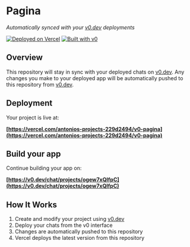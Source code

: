 # Pagina

*Automatically synced with your [v0.dev](https://v0.dev) deployments*

[![Deployed on Vercel](https://img.shields.io/badge/Deployed%20on-Vercel-black?style=for-the-badge&logo=vercel)](https://vercel.com/antonios-projects-229d2494/v0-pagina)
[![Built with v0](https://img.shields.io/badge/Built%20with-v0.dev-black?style=for-the-badge)](https://v0.dev/chat/projects/ogew7xQIfpC)

## Overview

This repository will stay in sync with your deployed chats on [v0.dev](https://v0.dev).
Any changes you make to your deployed app will be automatically pushed to this repository from [v0.dev](https://v0.dev).

## Deployment

Your project is live at:

**[https://vercel.com/antonios-projects-229d2494/v0-pagina](https://vercel.com/antonios-projects-229d2494/v0-pagina)**

## Build your app

Continue building your app on:

**[https://v0.dev/chat/projects/ogew7xQIfpC](https://v0.dev/chat/projects/ogew7xQIfpC)**

## How It Works

1. Create and modify your project using [v0.dev](https://v0.dev)
2. Deploy your chats from the v0 interface
3. Changes are automatically pushed to this repository
4. Vercel deploys the latest version from this repository